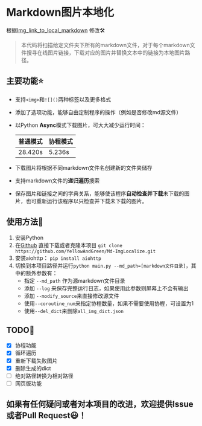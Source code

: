 # Markdown图片本地化
根据[Img_link_to_local_markdown](https://github.com/xZaR3y4p/Img_link_to_local_markdown)
修改🛠️

> 本代码将扫描给定文件夹下所有的markdown文件，对于每个markdown文件搜寻在线图片链接，下载对应的图片并替换文本中的链接为本地图片路径。

## 主要功能⭐
+ 支持`<img>`和`![]()`两种标签以及更多格式
+ 添加了选项功能，能够自由定制程序的操作（例如是否修改md源文件）
+ 以Python **Async**模式下载图片，可大大减少运行时间：

    |  普通模式   | 协程模式  |
    |  ----  | ----  |
    | 28.420s  | 5.236s |
+ 下载图片将根据不同markdown文件名创建新的文件夹储存
+ 支持markdown文件的**递归遍历**搜索
+ 保存图片和链接之间的字典关系，能够使该程序**自动检查并下载**未下载的图片，也可重新运行该程序以只检查并下载未下载的图片。


## 使用方法🚀
1. 安装Python
2. 在[Github](https://github.com/YellowAndGreen/Md-ImgLocalize)
直接下载或者克隆本项目 `git clone https://github.com/YellowAndGreen/Md-ImgLocalize.git`
3. 安装aiohttp： `pip install aiohttp`
4. 切换到本项目路径并运行`python main.py --md_path=[markdown文件目录]`，其中的额外参数有：
    + 指定 `--md_path` 作为源markdown文件目录
    + 添加 `--log` 来保存完整运行日志，如果使用此参数则屏幕上不会有输出
    + 添加 `--modify_source`来直接修改源文件
    + 使用`--coroutine_num`来指定协程数量，如果不需要使用协程，可设置为1
    + 使用`--del_dict`来删除`all_img_dict.json`


## TODO📃

- [x] 协程功能
- [x] 循环遍历
- [x] 重新下载失败图片
- [x] 删除生成的dict
- [ ] 绝对路径转换为相对路径
- [ ] 网页版功能

## 如果有任何疑问或者对本项目的改进，欢迎提供Issue或者Pull Request😃！

